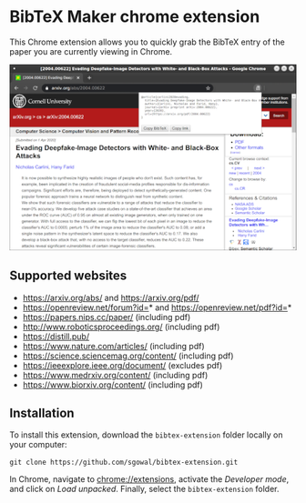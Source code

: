 # BibTeX Maker chrome extension

This Chrome extension allows you to quickly grab the BibTeX entry of the
paper you are currently viewing in Chrome.

![Screenshot showing the extension](https://github.com/sgowal/bibtex-extension/raw/master/screenshots/screenshot.png "Screenshot")

## Supported websites

* https://arxiv.org/abs/ and https://arxiv.org/pdf/
* https://openreview.net/forum?id=* and https://openreview.net/pdf?id=*
* https://papers.nips.cc/paper/ (including pdf)
* http://www.roboticsproceedings.org/ (including pdf)
* https://distill.pub/
* https://www.nature.com/articles/ (including pdf)
* https://science.sciencemag.org/content/ (including pdf)
* https://ieeexplore.ieee.org/document/ (excludes pdf)
* https://www.medrxiv.org/content/ (including pdf)
* https://www.biorxiv.org/content/ (including pdf)

## Installation

To install this extension, download the `bibtex-extension` folder locally
on your computer:

```
git clone https://github.com/sgowal/bibtex-extension.git
```

In Chrome, navigate to [chrome://extensions](chrome://extensions), activate
the *Developer mode*, and click on *Load unpacked*. Finally, select the
`bibtex-extension` folder.

